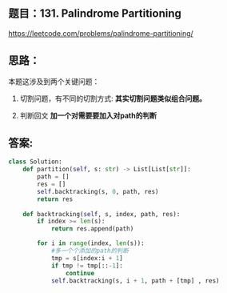 ## 题目：131. Palindrome Partitioning

https://leetcode.com/problems/palindrome-partitioning/

## 思路：

本题这涉及到两个关键问题：

1. 切割问题，有不同的切割方式: **其实切割问题类似组合问题。**

3. 判断回文 **加一个对需要要加入对path的判断**


## 答案:
```python
class Solution:
    def partition(self, s: str) -> List[List[str]]:
        path = []
        res = []
        self.backtracking(s, 0, path, res)
        return res
        
    def backtracking(self, s, index, path, res):
        if index >= len(s):
            return res.append(path)

        for i in range(index, len(s)):
            #多一个个添加的path的判断
            tmp = s[index:i + 1]
            if tmp != tmp[::-1]:
                continue
            self.backtracking(s, i + 1, path + [tmp] , res)
```

